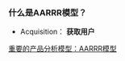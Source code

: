 
### 什么是AARRR模型？
* Acquisition： **获取用户**


















[重要的产品分析模型：AARRR模型](https://zhuanlan.zhihu.com/p/32696403)

